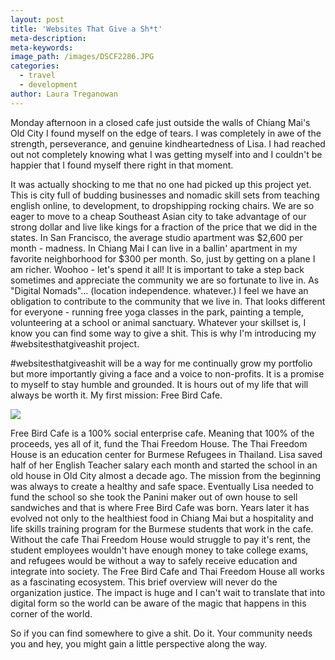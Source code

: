 ```yaml
---
layout: post
title: 'Websites That Give a Sh*t'
meta-description:
meta-keywords:
image_path: /images/DSCF2286.JPG
categories:
  - travel
  - development
author: Laura Treganowan
---
```



Monday afternoon in a closed cafe just outside the walls of Chiang Mai's Old City I found myself on the edge of tears. I was completely in awe of the strength, perseverance, and genuine kindheartedness of Lisa. I had reached out not completely knowing what I was getting myself into and I couldn't be happier that I found myself there right in that moment.

It was actually shocking to me that no one had picked up this project yet. This is city full of budding businesses and nomadic skill sets from teaching english online, to development, to dropshipping rocking chairs. We are so eager to move to a cheap Southeast Asian city to take advantage of our strong dollar and live like kings for a fraction of the price that we did in the states. In San Francisco, the average studio apartment was $2,600 per month - madness. In Chiang Mai I can live in a ballin' apartment in my favorite neighborhood for $300 per month. So, just by getting on a plane I am richer. Woohoo - let's spend it all! It is important to take a step back sometimes and appreciate the community we are so fortunate to live in. As "Digital Nomads"… (location independence. whatever.) I feel we have an obligation to contribute to the community that we live in. That looks different for everyone - running free yoga classes in the park, painting a temple, volunteering at a school or animal sanctuary. Whatever your skillset is, I know you can find some way to give a shit. This is why I'm introducing my #websitesthatgiveashit project.

#websitesthatgiveashit will be a way for me continually grow my portfolio but more importantly giving a face and a voice to non-profits. It is a promise to myself to stay humble and grounded. It is hours out of my life that will always be worth it. My first mission: Free Bird Cafe.

![](/uploads/versions/dscf2262---x----4896-3264x---.JPG)

Free Bird Cafe is a 100% social enterprise cafe. Meaning that 100% of the proceeds, yes all of it, fund the Thai Freedom House. The Thai Freedom House is an education center for Burmese Refugees in Thailand. Lisa saved half of her English Teacher salary each month and started the school in an old house in Old City almost a decade ago. The mission from the beginning was always to create a healthy and safe space. Eventually Lisa needed to fund the school so she took the Panini maker out of own house to sell sandwiches and that is where Free Bird Cafe was born. Years later it has evolved not only to the healthiest food in Chiang Mai but a hospitality and life skills training program for the Burmese students that work in the cafe. Without the cafe Thai Freedom House would struggle to pay it's rent, the student employees wouldn't have enough money to take college exams, and refugees would be without a way to safely receive education and integrate into society. The Free Bird Cafe and Thai Freedom House all works as a fascinating ecosystem. This brief overview will never do the organization justice. The impact is huge and I can't wait to translate that into digital form so the world can be aware of the magic that happens in this corner of the world.

So if you can find somewhere to give a shit. Do it. Your community needs you and hey, you might gain a little perspective along the way.